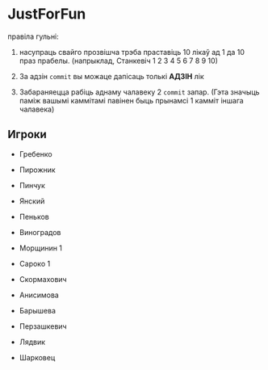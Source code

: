 ﻿
JustForFun
==========
правіла гульні:

1. насупраць свайго прозвішча трэба праставіць 10 лікаў ад 1 да 10 праз прабелы.
(напрыклад, Станкевіч 1 2 3 4 5 6 7 8 9 10)

2. За адзін `commit` вы можаце дапісаць толькі __АДЗІН__ лік

3. Забараняецца рабіць аднаму чалавеку 2 `commit` запар. (Гэта значыць паміж вашымі каммітамі павінен быць прынамсі 1 камміт іншага чалавека)


## Игроки

* Гребенко

* Пирожник

* Пинчук

* Янский

* Пеньков

* Виноградов

* Морщинин 1

* Сароко 1

* Скормахович

* Анисимова

* Барышева

* Перзашкевич

* Лядвик

* Шарковец
